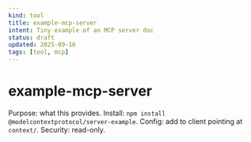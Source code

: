 ```yaml
---
kind: tool
title: example-mcp-server
intent: Tiny example of an MCP server doc
status: draft
updated: 2025-09-16
tags: [tool, mcp]
---
```


# example-mcp-server

Purpose: what this provides.
Install: `npm install @modelcontextprotocol/server-example`.
Config: add to client pointing at `context/`.
Security: read-only.

